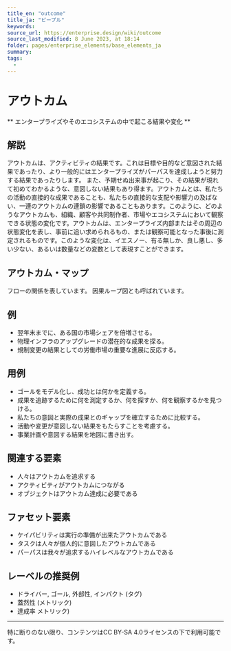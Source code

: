 ```yaml
---
title_en: "outcome"
title_ja: "ピープル"
keywords: 
source_url: https://enterprise.design/wiki/outcome
source_last_modified: 8 June 2023, at 18:14
folder: pages/enterprise_elements/base_elements_ja
summary:
tags: 
  - 
---
```

# アウトカム
** エンタープライズやそのエコシステムの中で起こる結果や変化 **

## 解説
アウトカムは、アクティビティの結果です。これは目標や目的など意図された結果であったり、より一般的にはエンタープライズがパーパスを達成しようと努力する結果であったりします。 また、予期せぬ出来事が起こり、その結果が現れて初めてわかるような、意図しない結果もあり得ます。アウトカムとは、私たちの活動の直接的な成果であることも、私たちの直接的な支配や影響力の及ばない、一連のアウトカムの連鎖の影響であることもあります。このように、どのようなアウトカムも、組織、顧客や共同制作者、市場やエコシステムにおいて観察できる状態の変化です。アウトカムは、エンタープライズ内部またはその周辺の状態変化を表し、事前に追い求められるもの、または観察可能となった事後に測定されるものです。このような変化は、イエスノー、有る無しか、良し悪し、多い少ない、あるいは数量などの変数として表現すことができます。

## アウトカム・マップ

フローの関係を表しています。 因果ループ図とも呼ばれています。

## 例
- 翌年末までに、ある国の市場シェアを倍増させる。
- 物理インフラのアップグレードの潜在的な成果を探る。
- 規制変更の結果としての労働市場の重要な進展に反応する。

## 用例
- ゴールをモデル化し、成功とは何かを定義する。
- 成果を追跡するために何を測定するか、何を探すか、何を観察するかを見つける。
- 私たちの意図と実際の成果とのギャップを確立するために比較する。
- 活動や変更が意図しない結果をもたらすことを考慮する。
- 事業計画や意図する結果を地図に書き出す。

## 関連する要素
- 人々はアウトカムを追求する
- アクティビティがアウトカムにつながる
- オブジェクトはアウトカム達成に必要である

## ファセット要素
- ケイパビリティは実行の準備が出来たアウトカムである
- タスクは人々が個人的に意図したアウトカムである
- パーパスは我々が追求するハイレベルなアウトカムである

## レーベルの推奨例
- ドライバー, ゴール, 外部性, インパクト (タグ)
- 蓋然性 (メトリック)
- 達成率 メトリック)

---
特に断りのない限り、コンテンツはCC BY-SA 4.0ライセンスの下で利用可能です。
